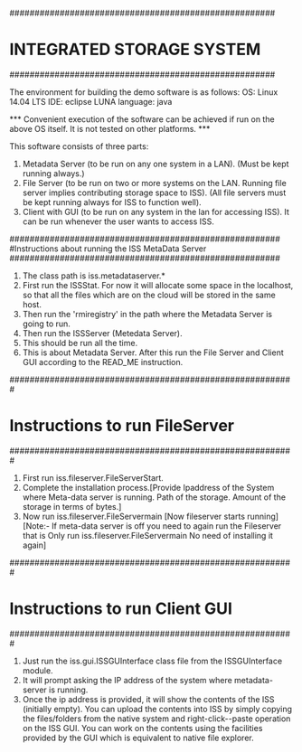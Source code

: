 #####################################################
#	INTEGRATED STORAGE SYSTEM		    #
#####################################################

The environment for building the demo software is as follows:
OS: Linux 14.04 LTS
IDE: eclipse LUNA
language: java

*** Convenient execution of the software can be achieved if run on the above OS itself. It is not tested on other platforms. ***

This software consists of three parts:
1. Metadata Server (to be run on any one system in a LAN). (Must be kept running always.)
2. File Server (to be run on two or more systems on the LAN. Running file server implies contributing storage space to ISS). (All file servers must be kept running always for ISS to function well).
3. Client with GUI (to be run on any system in the lan for accessing ISS). It can be run whenever the user wants to access ISS.


######################################################
#Instructions about running the ISS MetaData Server
######################################################
1. The class path is iss.metadataserver.*
2. First run the ISSStat. For now it will allocate some space in the localhost, so that all the files which are on the cloud will be stored in the same host.   
3. Then run the 'rmiregistry' in the path where the Metadata Server is going to run.
4. Then run the ISSServer (Metedata Server).
5. This should be run all the time.
6. This is about Metadata Server. After this run the File Server and Client GUI according to the READ_ME instruction.



#########################################################
#	Instructions to run FileServer			#
#########################################################
1. First run iss.fileserver.FileServerStart.
2. Complete the installation process.[Provide Ipaddress of the System where Meta-data server is running. Path of the storage. Amount of the storage in terms of bytes.]
3. Now run iss.fileserver.FileServermain [Now fileserver starts running]
[Note:- If meta-data server is off you need to again run the Fileserver that is Only run iss.fileserver.FileServermain
No need of installing it again]

#########################################################
#	Instructions to run Client GUI			#
#########################################################
1. Just run the iss.gui.ISSGUInterface class file from the ISSGUInterface module.
2. It will prompt asking the IP address of the system where metadata-server is running.
3. Once the ip address is provided, it will show the contents of the ISS (initially empty). You can upload the contents into ISS by simply copying the files/folders from the native system and right-click--paste operation on the ISS GUI. You can work on the contents using the facilities provided by the GUI which is equivalent to native file explorer.
